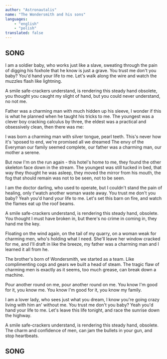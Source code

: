 ```yaml
---
author: "Astronautalis"
name: "The Wondersmith and his sons"
languages: 
    - "english"
    - "polish"
translated: false
---
```

## SONG
I am a soldier baby,
who works just like a slave,
sweating through the pain of digging his foxhole that he know is just a grave.
You trust me don't you baby?
You'd hand your life to me.
Let's walk along the wire and watch the muzzles flash like lightning.

A smile safe-crackers understand, is rendering this steady hand obsolete,
you thought you caught my slight of hand, but you could never understand,
no not me.

Father was a charming man with much hidden up his sleeve,
I wonder if this is what he planned when he taught his tricks to me.
The youngest was a clever boy cracking calculus by three,
the eldest was a practical and obsessively clean,
then there was me:

I was born a charming man with silver tongue, pearl teeth.
This's never how it's 'sposed to end, we're promised all we dreamed
The envy of the Everyman our family seemed complete,
our father was a charming man, our mother a serene.

But now I'm on the run again - this hotel's home to me,
they found the other skeleton face down in the stream.
The youngest was still tucked in bed,
that way they thought he was asleep,
they moved the mirror from his mouth,
the fog that should remain was not to be seen,
not to be seen.

I am the doctor darling,
who used to operate,
but I couldn't stand the pain of healing,
only t'watch another woman waste away.
You trust me don't you baby?
Yeah you'd hand your life to me.
Let's set this barn on fire,
and watch the flames eat up the roof beams.

A smile safe-crackers understand,
is rendering this steady hand,
obsolete.
You thought I must have broken in,
but there's no crime in coming in,
they hand me the key.

Floating on the wind again,
on the tail of my quarry,
on a woman weak for charming men,
who's holding what I need.
She'll leave her window cracked for me,
and I'll draft in like the breeze,
my father was a charming man and I learned it all from he.

The brother's born of Wondersmith,
we started as a team.
Like complimenting cogs and gears we built a head of steam.
The tragic flaw of charming men
is exactly as it seems,
too much grease,
can break down a machine.

Pour another round on me,
pour another round on me.
You know I'm good for it,
you know me.
You know I'm good for it,
you know my family.

I am a lover lady,
who sees just what you dream,
I know you're going crazy living with him an' without me.
You trust me don't you baby?
Yeah you'd hand your life to me.
Let's leave this life tonight,
and race the sunrise down the highway.

A smile safe-crackers understand,
is rendering this steady hand,
obsolete.
The charm and confidence of men,
can jam the bullets in your gun,
and stop heartbeats.
## SONG